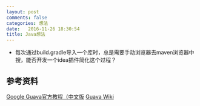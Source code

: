 ```yaml
---
layout: post
comments: false
categories: 想法
date:   2016-11-26 18:30:54
title: Java想法
---
```


<div id="toc"></div>

- 每次通过build.gradle导入一个库时，总是需要手动浏览器去maven浏览器中搜，能否开发一个idea插件简化这个过程？

## 参考资料
[Google Guava官方教程（中文版](http://ifeve.com/google-guava/)
[Guava Wiki](https://github.com/google/guava/wiki)

<script type="text/javascript">
$(document).ready(function() {
    $('#toc').toc({ listType: 'ul', title: "<i>目录</i>" });
});
</script>
